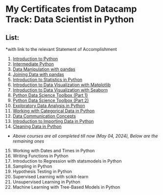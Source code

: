 # My Certificates from Datacamp Track: Data Scientist in Python

## List:
*with link to the relevant Statement of Accomplishment
1. [Introduction to Python](https://www.datacamp.com/completed/statement-of-accomplishment/course/f8494e52c01e2c54922a7b41238718f78e802819)
2. [Intermediate Python](https://www.datacamp.com/completed/statement-of-accomplishment/course/9a8b629b5ff9377c58ec2780e1666fff7db1ecdb)
3. [Data Manipulation with pandas](https://www.datacamp.com/completed/statement-of-accomplishment/course/d2de08401e3933b92562db73a6a5f2cda72ecb2d)
4. [Joining Data with pandas](https://www.datacamp.com/completed/statement-of-accomplishment/course/8ad1a8ded727b698276941d808b1a1b62d7393b8)
5. [Introduction to Statistics in Python](https://www.datacamp.com/completed/statement-of-accomplishment/course/1ccb3536b42465588f589ac293c96a17a710df75)
6. [Introduction to Data Visualization with Matplotlib](https://www.datacamp.com/completed/statement-of-accomplishment/course/6f1b97cca3a9790d67a8528683a26920cff4b93e)
7. [Introduction to Data Visualization with Seaborn](https://www.datacamp.com/completed/statement-of-accomplishment/course/63e0ce98a2f0a07b5852ae7f1e3f86a0c912803b)
8. [Python Data Science Toolbox (Part 1)](https://www.datacamp.com/completed/statement-of-accomplishment/course/70c085a4d61f61e7b8d47f1ba668106c7eef11da)
9. [Python Data Science Toolbox (Part 2)](https://www.datacamp.com/completed/statement-of-accomplishment/course/5fd0a47ace346364330119cfd366b6383fb48451)
10. [Exploratory Data Analysis in Python](https://www.datacamp.com/completed/statement-of-accomplishment/course/b2c8b7dea0518d19207fd408b023a496caa850a4)
11. [Working with Categorical Data in Python](https://www.datacamp.com/completed/statement-of-accomplishment/course/22430f853a9ed2075ae4e1447b1e5a83eea7ef81)
12. [Data Communication Concepts](https://www.datacamp.com/completed/statement-of-accomplishment/course/07dc12838b1c006910f5939beee69be9768dadd1)
13. [Introduction to Importing Data in Python](https://www.datacamp.com/completed/statement-of-accomplishment/course/6161c5e3486edfadc62461def8a260f5c25f5e36)
14. [Cleaning Data in Python](https://www.datacamp.com/completed/statement-of-accomplishment/course/ffb7009fec426cc15962c2491cf5c51314de70be)

- _Above courses are all completed till now (May 04, 2024), Below are the remaining ones_

15. Working with Dates and Times in Python
16. Writing Functions in Python
17. Introduction to Regression with statsmodels in Python
18. Sampling in Python
19. Hypothesis Testing in Python
20. Supervised Learning with scikit-learn
21. Unsupervised Learning in Python
22. Machine Learning with Tree-Based Models in Python

